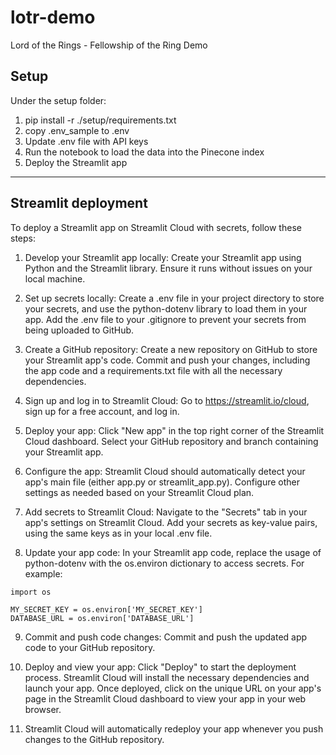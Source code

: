 # lotr-demo
Lord of the Rings - Fellowship of the Ring Demo

## Setup
Under the setup folder:  
1. pip install -r ./setup/requirements.txt
2. copy .env_sample to .env
3. Update .env file with API keys
4. Run the notebook to load the data into the Pinecone index  
5. Deploy the Streamlit app 

---  

## Streamlit deployment

To deploy a Streamlit app on Streamlit Cloud with secrets, follow these steps:

1. Develop your Streamlit app locally: Create your Streamlit app using Python and the Streamlit library. Ensure it runs without issues on your local machine.

2. Set up secrets locally: Create a .env file in your project directory to store your secrets, and use the python-dotenv library to load them in your app. Add the .env file to your .gitignore to prevent your secrets from being uploaded to GitHub.

3. Create a GitHub repository: Create a new repository on GitHub to store your Streamlit app's code. Commit and push your changes, including the app code and a requirements.txt file with all the necessary dependencies.

4. Sign up and log in to Streamlit Cloud: Go to https://streamlit.io/cloud, sign up for a free account, and log in.

5. Deploy your app: Click "New app" in the top right corner of the Streamlit Cloud dashboard. Select your GitHub repository and branch containing your Streamlit app.

6. Configure the app: Streamlit Cloud should automatically detect your app's main file (either app.py or streamlit_app.py). Configure other settings as needed based on your Streamlit Cloud plan.

7. Add secrets to Streamlit Cloud: Navigate to the "Secrets" tab in your app's settings on Streamlit Cloud. Add your secrets as key-value pairs, using the same keys as in your local .env file.

8. Update your app code: In your Streamlit app code, replace the usage of python-dotenv with the os.environ dictionary to access secrets. For example:

```
import os

MY_SECRET_KEY = os.environ['MY_SECRET_KEY']
DATABASE_URL = os.environ['DATABASE_URL']
```

9. Commit and push code changes: Commit and push the updated app code to your GitHub repository.

10. Deploy and view your app: Click "Deploy" to start the deployment process. Streamlit Cloud will install the necessary dependencies and launch your app. Once deployed, click on the unique URL on your app's page in the Streamlit Cloud dashboard to view your app in your web browser.

11. Streamlit Cloud will automatically redeploy your app whenever you push changes to the GitHub repository.






